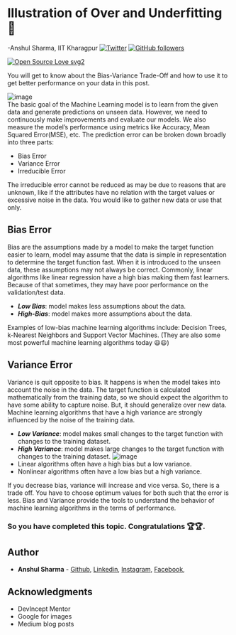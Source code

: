 # Illustration of Over and Underfitting 💎
-Anshul Sharma, IIT Kharagpur
[![Twitter](https://img.shields.io/twitter/url/https/twitter.com/cloudposse.svg?style=social&label=Follow%20%40thevoxium)](https://twitter.com/thevoxium) [![GitHub followers](https://img.shields.io/github/followers/tterb.svg?label=Github)](https://github.com/thevoxium)

[![Open Source Love svg2](https://badges.frapsoft.com/os/v2/open-source.svg?v=103)](https://github.com/ellerbrock/open-source-badges/)

You will get to know about the Bias-Variance Trade-Off and how to use it to get better performance on your data in this post.

![image](http://scott.fortmann-roe.com/docs/docs/BiasVariance/biasvariance.png)    
The basic goal of the Machine Learning model is to learn from the given data and generate predictions on unseen data. However, we need to continuously make improvements and evaluate our models. We also measure the model’s performance using metrics like Accuracy, Mean Squared Error(MSE), etc. The prediction error can be broken down broadly into three parts:
- Bias Error
- Variance Error
- Irreducible Error

The irreducible error cannot be reduced as may be due to reasons that are unknown, like if the attributes have no relation with the target values or excessive noise in the data. You would like to gather new data or use that only.

## Bias Error
Bias are the assumptions made by a model to make the target function easier to learn, model may assume that the data is simple in representation to determine the target function fast. When it is introduced to the unseen data, these assumptions may not always be correct. Commonly, linear algorithms like linear regression have a high bias making them fast learners. Because of that sometimes, they may have poor performance on the validation/test data.
* ***Low Bias***: model makes less assumptions about the data.
* ***High-Bias***: model makes more assumptions about the data.

Examples of low-bias machine learning algorithms include: Decision Trees, k-Nearest Neighbors and Support Vector Machines. (They are also some most powerful machine learning algorithms today 😃😃)

## Variance Error
Variance is quit opposite to bias. It happens is when the model takes into account the noise in the data. The target function is calculated mathematically from the training data, so we should expect the algorithm to have some ability to capture noise. But, it should generalize over new data. Machine learning algorithms that have a high variance are strongly influenced by the noise of the training data. 
* ***Low Variance***: model makes small changes to the target function with changes to the training dataset.
* ***High Variance***: model makes large changes to the target function with changes to the training dataset.
![image](https://miro.medium.com/max/656/1*9hPX9pAO3jqLrzt0IE3JzA.png)
* Linear algorithms often have a high bias but a low variance.
* Nonlinear algorithms often have a low bias but a high variance.
 
If you decrease bias, variance will increase and vice versa. So, there is a trade off. You have to choose optimum values for both such that the error is less. Bias and Variance provide the tools to understand the behavior of machine learning algorithms in the terms of performance.

### So you have completed this topic. Congratulations 🏆🏆.



## Author

* **Anshul Sharma** - [Github](https://github.com/thevoxium), [Linkedin](https://www.linkedin.com/in/anshul-sharma-38aa481b4/), [Instagram](https://www.instagram.com/anshul_1923/),  [Facebook](https://www.facebook.com/profile.php?id=100039009814742), 
## Acknowledgments
- DevIncept Mentor
- Google for images
- Medium blog posts
